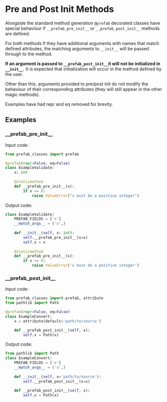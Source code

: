 # Pre and Post Init Methods #

Alongside the standard method generation `@prefab` decorated classes
have special behaviour if `__prefab_pre_init__` or `__prefab_post_init__`
methods are defined.

For both methods if they have additional arguments with names that match
defined attributes, the matching arguments to `__init__` will be passed
through to the method. 

**If an argument is passed to `__prefab_post_init__`it will not be initialized
in `__init__`**. It is expected that initialization will occur in the method
defined by the user.

Other than this, arguments provided to pre/post init do not modify the behaviour
of their corresponding attributes (they will still appear in the other magic
methods).

Examples have had repr and eq removed for brevity.

## Examples ##

### \_\_prefab_pre_init\_\_ ###

Input code:

```python
from prefab_classes import prefab

@prefab(repr=False, eq=False)
class ExampleValidate:
    x: int
    
    @staticmethod
    def __prefab_pre_init__(x):
        if x <= 0:
            raise ValueError("x must be a positive integer")
```

Output code:

```python
class ExampleValidate:
    PREFAB_FIELDS = ['x']
    __match_args__ = ('x',)
    
    def __init__(self, x: int):
        self.__prefab_pre_init__(x=x)
        self.x = x
    
    @staticmethod
    def __prefab_pre_init__(x):
        if x <= 0:
            raise ValueError('x must be a positive integer')
```

### \_\_prefab_post_init\_\_ ###

Input code:

```python
from prefab_classes import prefab, attribute
from pathlib import Path

@prefab(repr=False, eq=False)
class ExampleConvert:
    x = attribute(default='path/to/source')

    def __prefab_post_init__(self, x):
        self.x = Path(x)
```

Output code:

```python
from pathlib import Path
class ExampleConvert:
    PREFAB_FIELDS = ['x']
    __match_args__ = ('x',)
    
    def __init__(self, x='path/to/source'):
        self.__prefab_post_init__(x=x)
    
    def __prefab_post_init__(self, x):
        self.x = Path(x)
```
